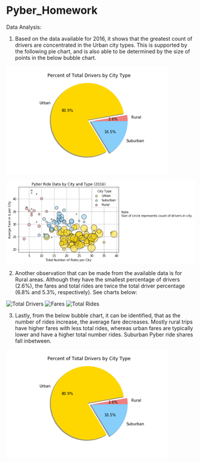 # Pyber_Homework

Data Analysis:

1. Based on the data available for 2016, it shows that the greatest count of drivers are concentrated in the Urban city types. This is supported by the following pie chart, and is also able to be determined by the size of points in the below bubble chart.

![Driver Concentration](Percent%20of%20Drivers%20by%20City%20Type.png)

![Pyber Ride Data](Pyber%20Ride%20Data.png)

2. Another observation that can be made from the available data is for Rural areas. Although they have the smallest percentage of drivers (2.6%), the fares and total rides are twice the total driver percentage (6.8% and 5.3%, respectively). See charts below:

![Total Drivers](Percent%20of%20Total%20Drivers%20by%20City%20Type.png)
![Fares](Percentage%20of%20Fares%20by%20City%20.png)
![Total Rides](Percent%20of%20Total%20Rides%20by%20City%20Type.png)

3. Lastly, from the below bubble chart, it can be identified, that as the number of rides increase, the average fare decreases. Mostly rural trips have higher fares with less total rides, whereas urban fares are typically lower and have a higher total number rides. Suburban Pyber ride shares fall inbetween.

![Driver Concentration](Percent%20of%20Drivers%20by%20City%20Type.png)

